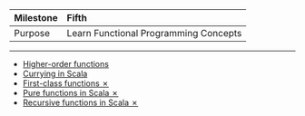 | Milestone | Fifth |
| :--- | :--- |
| Purpose | Learn Functional Programming Concepts |

---

- [Higher-order functions](higher-order-functions.md)
- [Currying in Scala](currying.md)
- [First-class functions ✗](first-class-functions.md)
- [Pure functions in Scala ✗](pure-functions.md)
- [Recursive functions in Scala ✗](recursive-functions.md)

